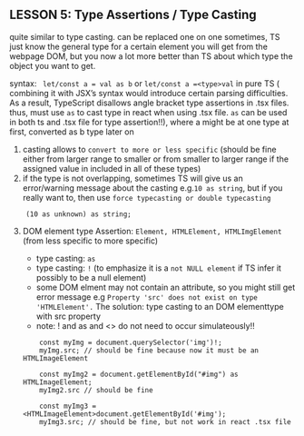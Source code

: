 ## LESSON 5: Type Assertions / Type Casting
quite similar to type casting. can be replaced one on one
sometimes, TS just know the general type for a certain element you will get from the webpage DOM, but you now a lot more better than TS about which type the object you want to get.

syntax: ` let/const a = val as b` or `let/const a =<type>val` in pure TS ( combining it with JSX’s syntax would introduce certain parsing difficulties. As a result, TypeScript disallows angle bracket type assertions in .tsx files. thus, must use `as` to cast type in react when using .tsx file. `as` can be used in both ts and .tsx file for type assertion!!), where a might be at one type at first, converted as b type later on

1. casting allows to `convert to more or less specific` (should be fine either from larger range to smaller or from smaller to larger range if the assigned value in included in all of these types)
2. if the type is not overlapping, sometimes TS will give us an error/warning message about the casting e.g.`10 as string`, but if you really want to, then use `force typecasting or double typecasting`
```
    (10 as unknown) as string;
```

3. DOM element type Assertion:
`Element, HTMLElement, HTMLImgElement` (from less specific to more specific)
    - type casting: `as`
    - type casting: `!` (to emphasize it is a `not NULL element` if TS infer it possibly to be a null element)
    - some DOM elment may not contain an attribute, so you might still get error message e.g `Property 'src' does not exist on type 'HTMLElement'.` The solution: type casting to an DOM elementtype with src property
    - note: ! and as and <> do not need to occur simulateously!!

    ```
        const myImg = document.querySelector('img')!;
        myImg.src; // should be fine because now it must be an HTMLImageElement

        const myImg2 = document.getElementById("#img") as HTMLImageElement;
        myImg2.src // should be fine

        const myImg3 = <HTMLImageElement>document.getElementById('#img');
        myImg3.src; // should be fine, but not work in react .tsx file
    ```
